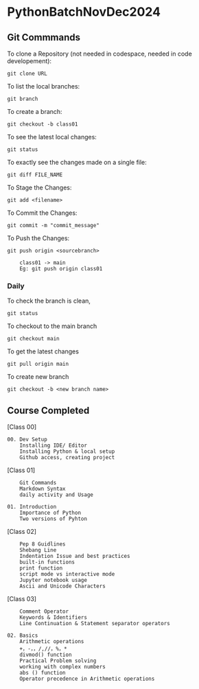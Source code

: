 # PythonBatchNovDec2024



## Git Commmands

To clone a Repository (not needed in codespace, needed in code developement):

    git clone URL

To list the local branches:

    git branch

To create a branch:

    git checkout -b class01 

To see the latest local changes:

    git status

To exactly see the changes made on a single file:

    git diff FILE_NAME

To Stage the Changes:

    git add <filename>

To Commit the Changes:

    git commit -m "commit_message"

To Push the Changes:

    git push origin <sourcebranch>

        class01 -> main
        Eg: git push origin class01


### Daily 

To check the branch is clean,

    git status

To checkout to the main branch

    git checkout main

To get the latest changes

    git pull origin main

To create new branch

    git checkout -b <new branch name>

## Course Completed

[Class 00]

    00. Dev Setup
        Installing IDE/ Editor
        Installing Python & local setup
        Github access, creating project

[Class 01]

        Git Commands
        Markdown Syntax
        daily activity and Usage 

    01. Introduction 
        Importance of Python
        Two versions of Pyhton

[Class 02]

        Pep 8 Guidlines
        Shebang Line
        Indentation Issue and best practices
        built-in functions
        print function
        script mode vs interactive mode
        Jupyter notebook usage
        Ascii and Unicode Characters
        

[Class 03]

        Comment Operator
        Keywords & Identifiers
        Line Continuation & Statement separator operators

    02. Basics
        Arithmetic operations
        +，-，，/,//，%，*
        divmod() function
        Practical Problem solving 
        working with complex numbers 
        abs () function
        Operator precedence in Arithmetic operations
        
    